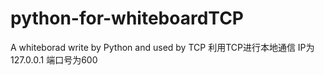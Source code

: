 # python-for-whiteboardTCP
A whiteborad write by Python and used by TCP
利用TCP进行本地通信
IP为127.0.0.1
端口号为600
